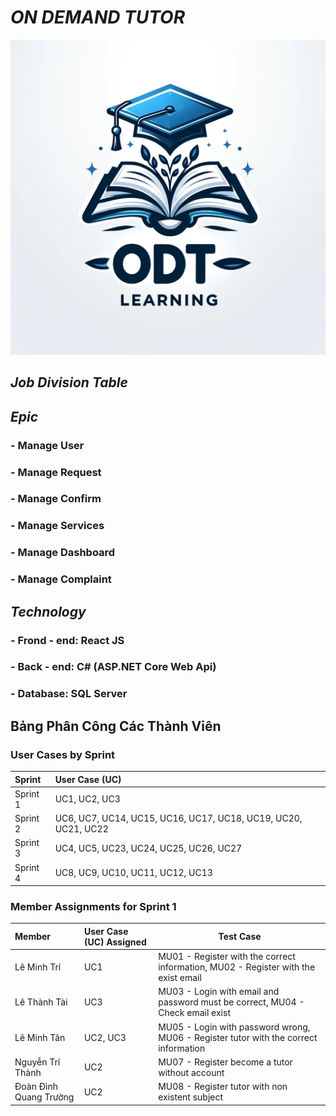 # _ON DEMAND TUTOR_ 
![My Image](images/z5520680443558_906c7220fd17b60865cf37008a573767.jpg)
## ___Job Division Table___

## ___Epic___
### - Manage User 
### - Manage Request
### - Manage Confirm
### - Manage Services
### - Manage Dashboard
### - Manage Complaint

## ___Technology___
### - Frond - end: React JS
### - Back - end: C# (ASP.NET Core Web Api)
### - Database: SQL Server


## __Bảng Phân Công Các Thành Viên__
### User Cases by Sprint

| Sprint   | User Case (UC)             |
| :------- | :------------------------- |
| Sprint 1 | UC1, UC2, UC3              |
| Sprint 2 | UC6, UC7, UC14, UC15, UC16, UC17, UC18, UC19, UC20, UC21, UC22 |
| Sprint 3 | UC4, UC5, UC23, UC24, UC25, UC26, UC27 |
| Sprint 4 | UC8, UC9, UC10, UC11, UC12, UC13    |

### Member Assignments for Sprint 1

| Member   | User Case (UC) Assigned    |  Test Case |
| :------- | :------------------------- | ----------- |
| Lê Minh Trí | UC1 | MU01 - Register with the correct information, MU02 - Register with the exist email |
| Lê Thành Tài | UC3 | MU03 - Login with email and password must be correct, MU04 - Check email exist |
| Lê Minh Tân | UC2, UC3 | MU05 - Login with password wrong, MU06 - Register tutor with the correct information |
| Nguyễn Trí Thành | UC2 |MU07 - Register become a tutor without account|
| Đoàn Đình Quang Trường | UC2 | MU08 - Register tutor with non existent subject | 

